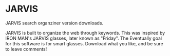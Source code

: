 # JARVIS
JARVIS search organziner version downloads.

JARVIS is built to organize the web through keywords.
This was inspired by IRON MAN's JARVIS glasses, later known as "Friday".
The Eventually goal for this software is for smart glasses.
Download what you like, and be sure to leave comments!

